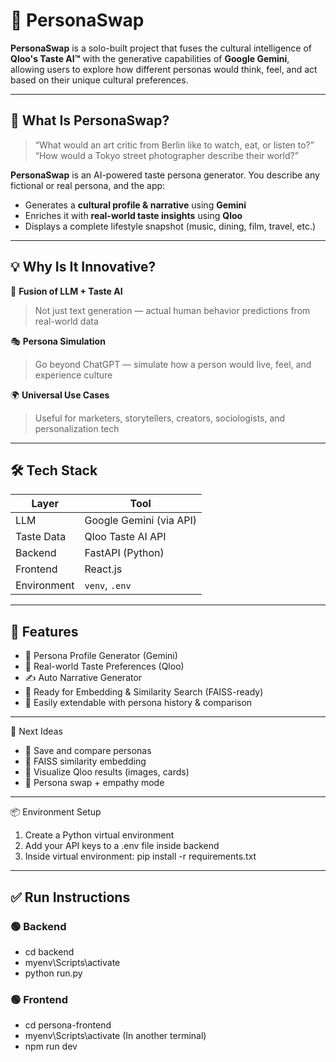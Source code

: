 # 🧠 PersonaSwap

**PersonaSwap** is a solo-built project that fuses the cultural intelligence of **Qloo's Taste AI™** with the generative capabilities of **Google Gemini**, allowing users to explore how different personas would think, feel, and act based on their unique cultural preferences.

---

## 🌟 What Is PersonaSwap?

> “What would an art critic from Berlin like to watch, eat, or listen to?”  
> “How would a Tokyo street photographer describe their world?”

**PersonaSwap** is an AI-powered taste persona generator. You describe any fictional or real persona, and the app:

- Generates a **cultural profile & narrative** using **Gemini**
- Enriches it with **real-world taste insights** using **Qloo**
- Displays a complete lifestyle snapshot (music, dining, film, travel, etc.)

---

## 💡 Why Is It Innovative?

🔗 **Fusion of LLM + Taste AI**  
> Not just text generation — actual human behavior predictions from real-world data

🎭 **Persona Simulation**  
> Go beyond ChatGPT — simulate how a person would live, feel, and experience culture

🌍 **Universal Use Cases**  
> Useful for marketers, storytellers, creators, sociologists, and personalization tech

---

## 🛠️ Tech Stack

| Layer        | Tool                    |
|-------------|--------------------------|
| LLM         | Google Gemini (via API)  |
| Taste Data  | Qloo Taste AI API        |
| Backend     | FastAPI (Python)         |
| Frontend    | React.js                 |
| Environment | `venv`, `.env`           |

---

## 🚀 Features

- 🎨 Persona Profile Generator (Gemini)
- 📡 Real-world Taste Preferences (Qloo)
- ✍️ Auto Narrative Generator
- 🧬 Ready for Embedding & Similarity Search (FAISS-ready)
- 🧪 Easily extendable with persona history & comparison


---

📌 Next Ideas
- 🎯 Save and compare personas
- 🧠 FAISS similarity embedding
- 🎨 Visualize Qloo results (images, cards)
- 🔄 Persona swap + empathy mode

---

📦 Environment Setup
1) Create a Python virtual environment
2) Add your API keys to a .env file inside backend
3) Inside virtual environment: pip install -r requirements.txt

---

## ✅ Run Instructions

### 🟢 Backend
 - cd backend
 - myenv\Scripts\activate
 - python run.py

### 🟢 Frontend
 - cd persona-frontend
 - myenv\Scripts\activate   (In another terminal)
 - npm run dev


